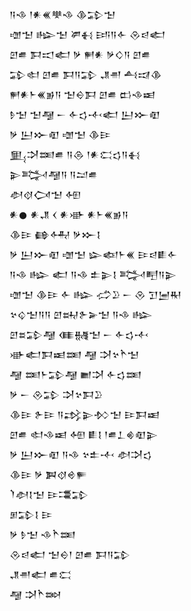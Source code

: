 <div class='block'>
<div class='line'>𒀀𒈾 𒁹𒀭𒌍𒋧𒈾 𒆠𒁉𒈠</div>
<div class='line'>𒌝𒈠 𒈗𒈠 𒂄𒈬 𒅀𒀀𒅆 𒊮𒁀𒅗</div>
<div class='line'>𒇻𒌑 𒁕𒀊𒅗 𒃻 𒂍𒀭 𒃻𒄭𒀀 𒇻𒌑</div>
<div class='line'>𒁉𒊕 𒇻𒌑 𒁕𒀀𒁉 𒂗𒉣 𒋀𒀕𒆠</div>
<div class='line'>𒂍𒀭𒈨𒌍𒂊𒀀 𒈠𒀪𒁕 𒇻𒌑 𒆗𒈾𒀜</div>
<div class='line'>𒊩𒈠 𒈠𒆷 𒀸 𒅆𒌓𒋾𒅗 𒌨𒁍𒊏</div>
<div class='line'>𒃻 𒌨𒁍𒊏 𒌝𒈠 𒆠𒄿</div>
<div class='line'>𒅅𒋫𒌅𒌑 𒀀𒁲 𒁹𒀭𒀫𒌓𒀀𒈬</div>
<div class='line'>𒉌𒅋𒆷𒀀 𒀀𒁺𒌑</div>
<div class='line'>𒀠𒋼𒉏𒈠 𒅇</div>
<div class='line'>𒀭𒊹 𒀭𒂗 𒌋 𒀭𒀝 𒀭𒈨𒌍𒂊𒀀</div>
<div class='line'>𒆠𒄿 𒂵𒅈 𒃻𒁍𒋙</div>
<div class='line'>𒃻 𒌨𒁍𒊏 𒌝𒈠 𒇽𒅴𒈨𒌍 𒄿𒁀𒀾𒅆</div>
<div class='line'>𒀀𒈾 𒈗 𒅗 𒀀𒈾 𒉺𒉌𒋙 𒅋𒋃𒀀𒉌</div>
<div class='line'>𒌝𒈠 𒆠𒄿 𒅆 𒈗 𒈤𒊒 𒀸 𒊮 𒋛𒅁𒊑</div>
<div class='line'>𒆳𒌒𒈠𒀀𒀀 𒇻𒊻𒉿𒅕𒈠 𒀀𒈾 𒈗</div>
<div class='line'>𒇻𒊺𒁉𒆷 𒈪𒉆𒈠 𒀸 𒅆𒌓𒋾</div>
<div class='line'>𒀝𒅗𒁕𒀜𒌅 𒆷 𒋫𒆳𒋻𒈠</div>
<div class='line'>𒆷 𒌅𒈨𒁉𒆷 𒆤𒋫 𒅆𒌓𒌅</div>
<div class='line'>𒃻 𒀸 𒊮𒁉 𒋫𒆳𒁕𒊒</div>
<div class='line'>𒆠𒄿 𒉿𒄿 𒀀𒃶𒉌𒁴𒈠 𒄿𒁕𒀜</div>
<div class='line'>𒇻𒌑 𒊕𒈾𒀜 𒅇 𒀾𒋙 𒁹𒌑𒁇𒄯𒊏𒉌</div>
<div class='line'>𒃻 𒌨𒁍𒊏 𒀀𒈾 𒆳𒉺𒋾 𒀠𒋫𒌓</div>
<div class='line'>𒆠𒄿 𒃻 𒀉𒋼𒄴𒊓</div>
<div class='line'>𒇺𒀠𒋙𒈠 𒄿𒃮𒁉</div>
<div class='line'>𒁳𒁉𒋙 𒄿</div>
<div class='line'>𒃻 𒊩𒈠 𒈾𒋻𒌅</div>
<div class='line'>𒊮𒁀𒅗 𒈠𒀪𒁹 𒇻𒌑 𒁕𒀀𒁉</div>
<div class='line'>𒂗𒉣𒅗 𒌑𒀫</div>
<div class='line'>𒆷 𒋫𒋻𒇷</div>
</div>